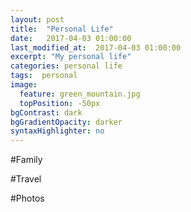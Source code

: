 ```yaml
---
layout: post
title:  "Personal Life"
date:   2017-04-03 01:00:00
last_modified_at:  2017-04-03 01:00:00
excerpt: "My personal life"
categories: personal life
tags:  personal
image:
  feature: green_mountain.jpg
  topPosition: -50px
bgContrast: dark
bgGradientOpacity: darker
syntaxHighlighter: no
---
```


#Family

#Travel

#Photos
